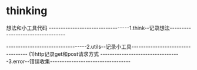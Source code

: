 # thinking
想法和小工具代码
----------------------------------1.think--记录想法----------------------------------

----------------------------------2.utils--记录小工具----------------------------------
(1)http记录get和post请求方式
----------------------------------3.error--错误收集----------------------------------